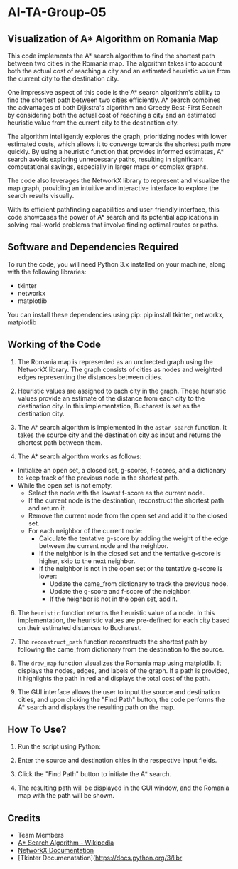 # AI-TA-Group-05
## Visualization of A* Algorithm on Romania Map
This code implements the A* search algorithm to find the shortest path between two cities in the Romania map. The algorithm takes into account both the actual cost of reaching a city and an estimated heuristic value from the current city to the destination city. 

One impressive aspect of this code is the A* search algorithm's ability to find the shortest path between two cities efficiently. A* search combines the advantages of both Dijkstra's algorithm and Greedy Best-First Search by considering both the actual cost of reaching a city and an estimated heuristic value from the current city to the destination city.

The algorithm intelligently explores the graph, prioritizing nodes with lower estimated costs, which allows it to converge towards the shortest path more quickly. By using a heuristic function that provides informed estimates, A* search avoids exploring unnecessary paths, resulting in significant computational savings, especially in larger maps or complex graphs.

The code also leverages the NetworkX library to represent and visualize the map graph, providing an intuitive and interactive interface to explore the search results visually.

With its efficient pathfinding capabilities and user-friendly interface, this code showcases the power of A* search and its potential applications in solving real-world problems that involve finding optimal routes or paths.

## Software and Dependencies Required
To run the code, you will need Python 3.x installed on your machine, along with the following libraries:

- tkinter
- networkx
- matplotlib

You can install these dependencies using pip: pip install tkinter, networkx, matplotlib

## Working of the Code

1. The Romania map is represented as an undirected graph using the NetworkX library. The graph consists of cities as nodes and weighted edges representing the distances between cities.

2. Heuristic values are assigned to each city in the graph. These heuristic values provide an estimate of the distance from each city to the destination city. In this implementation, Bucharest is set as the destination city.

3. The A* search algorithm is implemented in the `astar_search` function. It takes the source city and the destination city as input and returns the shortest path between them.

4. The A* search algorithm works as follows:
- Initialize an open set, a closed set, g-scores, f-scores, and a dictionary to keep track of the previous node in the shortest path.
 - While the open set is not empty:
    - Select the node with the lowest f-score as the current node.
    - If the current node is the destination, reconstruct the shortest path and return it.
    - Remove the current node from the open set and add it to the closed set.
    - For each neighbor of the current node:
      - Calculate the tentative g-score by adding the weight of the edge between the current node and the neighbor.
      - If the neighbor is in the closed set and the tentative g-score is higher, skip to the next neighbor.
      - If the neighbor is not in the open set or the tentative g-score is lower:
        - Update the came_from dictionary to track the previous node.
        - Update the g-score and f-score of the neighbor.
        - If the neighbor is not in the open set, add it.

6. The `heuristic` function returns the heuristic value of a node. In this implementation, the heuristic values are pre-defined for each city based on their estimated distances to Bucharest.

7. The `reconstruct_path` function reconstructs the shortest path by following the came_from dictionary from the destination to the source.

8. The `draw_map` function visualizes the Romania map using matplotlib. It displays the nodes, edges, and labels of the graph. If a path is provided, it highlights the path in red and displays the total cost of the path.

9. The GUI interface allows the user to input the source and destination cities, and upon clicking the "Find Path" button, the code performs the A* search and displays the resulting path on the map.

## How To Use?

1. Run the script using Python:

2. Enter the source and destination cities in the respective input fields.

3. Click the "Find Path" button to initiate the A* search.

4. The resulting path will be displayed in the GUI window, and the Romania map with the path will be shown.

## Credits

- Team Members
- [A* Search Algorithm - Wikipedia](https://en.wikipedia.org/wiki/A*_search_algorithm)
- [NetworkX Documentation](https://networkx.org/documentation/stable/)
- [Tkinter Documenatation](https://docs.python.org/3/libr
